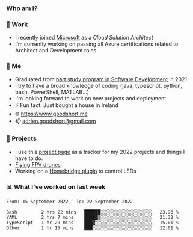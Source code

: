 ### Who am I?

<!--
**goodshort/goodshort** is a ✨ _special_ ✨ repository because its `README.md` (this file) appears on your GitHub profile.
-->
### 💼 Work
- I recently joined [Microsoft](https://www.microsoft.com/) as a _Cloud Solution Architect_
- I’m currently working on passing all Azure certifications related to Architect and Development roles

### 🌱 Me
- Graduated from [part study program in Software Development](https://www.goodshort.me/who-am-i/studies#higher-diploma-in-software-development) in 2021
- I try to have a broad knowledge of coding (java, typescript, python, bash, PowerShell, MATLAB...)
- I'm looking forward to work on new projects and deployment
- ⚡ Fun fact: Just bought a house in Ireland
- 🌐 https://www.goodshort.me
- 📫 adrien.goodshort@gmail.com

### 🚧 Projects

- I use this [project page](https://github.com/users/goodshort/projects/2) as a tracker for my 2022 projects and things I have to do.
- [Flying FPV drones](https://www.youtube.com/watch?v=PdOF5c4RF18&list=PLhU-As_kQhM6L6iwidza6sSdfxEybA7VZ)
- Working on a [Homebridge plugin](https://github.com/goodshort/homebridge-wled-preset) to control LEDs

### 📊 What I've worked on last week

<!--START_SECTION:waka-->

```text
From: 15 September 2022 - To: 22 September 2022

Bash         2 hrs 22 mins   ██████░░░░░░░░░░░░░░░░░░░   23.96 %
YAML         2 hrs 7 mins    █████▒░░░░░░░░░░░░░░░░░░░   21.32 %
TypeScript   1 hr 29 mins    ███▓░░░░░░░░░░░░░░░░░░░░░   15.01 %
Other        1 hr 15 mins    ███░░░░░░░░░░░░░░░░░░░░░░   12.61 %
```

<!--END_SECTION:waka-->
